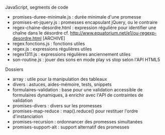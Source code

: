 JavaScript, segments de code


* promises-duree-minimale.js : durée minimale d'une promesse
* promises-et-jquery.js : promesses encapsulant jQuery, ou le contraire
* regex-chaine-desordre.html : expression régulière pour identifier une chaîne dans le désordre cf. http://www.equatorium.net/e1/ou-regexp-desordre.html [ARCHIVE]
* regex.fonctions.js : fonctions utiles
* regex.js : expressions régulières utiles
* regex1311.js : expressions régulières anciennement utiles
* son-routine.js : jouer des sons en mode play vs stop selon l'API HTML5


Dossiers

* array : utile pour la manipulation des tableaux
* divers : astuces, aides-mémoire, tests, snippets
* formulaires-validation : base pour une validation accessible de formulaires dynamiques, à enrichir avec l'API de contraintes de validation
* promises-divers : divers sur les promesses
* promises-map-reduce : map().reduce() pour restituer l'ordre d'instanciation
* promises-recursion : ordonnancer des promesses simultanées
* promises-support-alt : support alternatif des promesses
